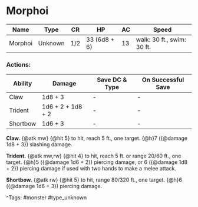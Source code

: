# Morphoi

| Name | Type | CR | HP | AC | Speed |
|------|------|----|----|----|-------|
| Morphoi | Unknown | 1/2 | 33 (6d8 + 6) | 13 | walk: 30 ft., swim: 30 ft. |

### Actions:

| Ability | Damage | Save DC & Type | On Successful Save |
|---------|--------|----------------|--------------------|
| Claw | 1d8 + 3 | - | - |
| Trident | 1d6 + 2 + 1d8 + 2 | - | - |
| Shortbow | 1d6 + 3 | - | - |


**Claw.** {@atk mw} {@hit 5} to hit, reach 5 ft., one target. {@h}7 ({@damage 1d8 + 3}) slashing damage.

**Trident.** {@atk mw,rw} {@hit 4} to hit, reach 5 ft. or range 20/60 ft., one target. {@h}5 ({@damage 1d6 + 2}) piercing damage, or 6 ({@damage 1d8 + 2}) piercing damage if used with two hands to make a melee attack.

**Shortbow.** {@atk rw} {@hit 5} to hit, range 80/320 ft., one target. {@h}6 ({@damage 1d6 + 3}) piercing damage.

^Tags: #monster #type_unknown
